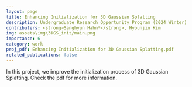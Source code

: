 ```yaml
---
layout: page
title: Enhancing Initialization for 3D Gaussian Splatting
description: Undergraduate Research Oppertunity Program (2024 Winter)
contributers: <strong>Sanghyun Hahn*</strong>, Hyounjin Kim
img: assets\img\3DGS_init/main.png
importance: 6
category: work
proj_pdf: Enhancing Initialization for 3D Gaussian Splatting.pdf
related_publications: false
---
```


In this project, we improve the initialization process of 3D Gaussian Splatting.
Check the pdf for more information.